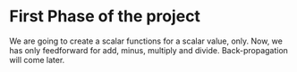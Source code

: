 # First Phase of the project

We are going to create a scalar functions for a scalar value, only.
Now, we has only feedforward for add, minus, multiply and divide.
Back-propagation will come later.
